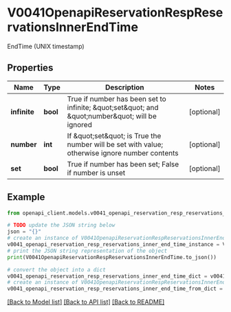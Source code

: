 # V0041OpenapiReservationRespReservationsInnerEndTime

EndTime (UNIX timestamp)

## Properties

Name | Type | Description | Notes
------------ | ------------- | ------------- | -------------
**infinite** | **bool** | True if number has been set to infinite; \&quot;set\&quot; and \&quot;number\&quot; will be ignored | [optional] 
**number** | **int** | If \&quot;set\&quot; is True the number will be set with value; otherwise ignore number contents | [optional] 
**set** | **bool** | True if number has been set; False if number is unset | [optional] 

## Example

```python
from openapi_client.models.v0041_openapi_reservation_resp_reservations_inner_end_time import V0041OpenapiReservationRespReservationsInnerEndTime

# TODO update the JSON string below
json = "{}"
# create an instance of V0041OpenapiReservationRespReservationsInnerEndTime from a JSON string
v0041_openapi_reservation_resp_reservations_inner_end_time_instance = V0041OpenapiReservationRespReservationsInnerEndTime.from_json(json)
# print the JSON string representation of the object
print(V0041OpenapiReservationRespReservationsInnerEndTime.to_json())

# convert the object into a dict
v0041_openapi_reservation_resp_reservations_inner_end_time_dict = v0041_openapi_reservation_resp_reservations_inner_end_time_instance.to_dict()
# create an instance of V0041OpenapiReservationRespReservationsInnerEndTime from a dict
v0041_openapi_reservation_resp_reservations_inner_end_time_from_dict = V0041OpenapiReservationRespReservationsInnerEndTime.from_dict(v0041_openapi_reservation_resp_reservations_inner_end_time_dict)
```
[[Back to Model list]](../README.md#documentation-for-models) [[Back to API list]](../README.md#documentation-for-api-endpoints) [[Back to README]](../README.md)


